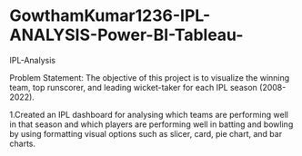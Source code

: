 # GowthamKumar1236-IPL-ANALYSIS-Power-BI-Tableau-

IPL-Analysis

Problem Statement: The objective of this project is to visualize the winning team, top runscorer, and leading wicket-taker for each IPL season (2008-2022).

1.Created an IPL dashboard for analysing which teams are performing well in that season and which players are performing well in batting and bowling by using formatting visual options such as slicer, card, pie chart, and bar charts.
